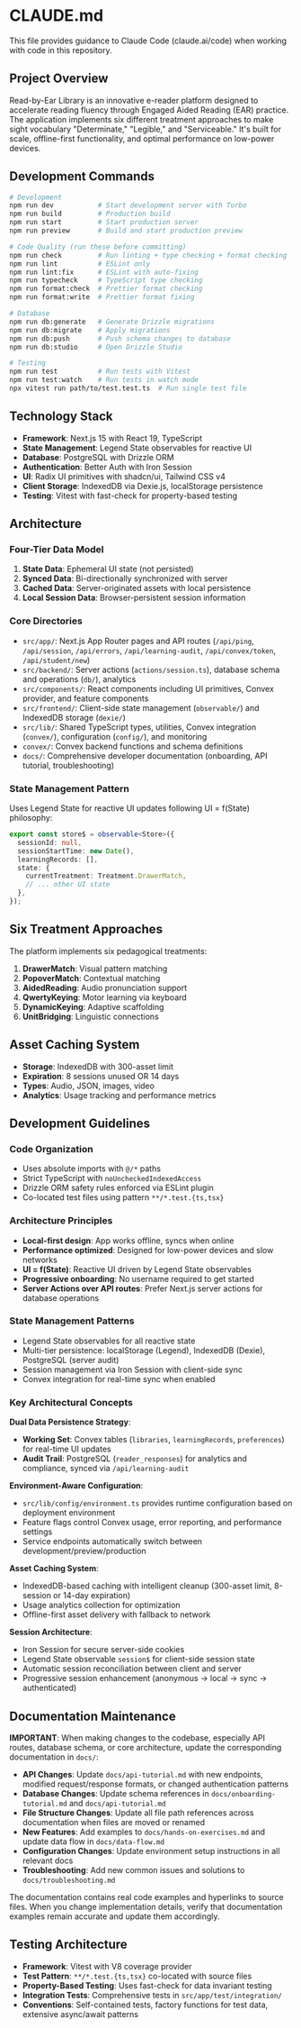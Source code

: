 # CLAUDE.md

This file provides guidance to Claude Code (claude.ai/code) when working with code in this repository.

## Project Overview

Read-by-Ear Library is an innovative e-reader platform designed to accelerate reading fluency through Engaged Aided Reading (EAR) practice. The application implements six different treatment approaches to make sight vocabulary "Determinate," "Legible," and "Serviceable." It's built for scale, offline-first functionality, and optimal performance on low-power devices.

## Development Commands

```bash
# Development
npm run dev           # Start development server with Turbo
npm run build         # Production build
npm run start         # Start production server
npm run preview       # Build and start production preview

# Code Quality (run these before committing)
npm run check         # Run linting + type checking + format checking
npm run lint          # ESLint only
npm run lint:fix      # ESLint with auto-fixing
npm run typecheck     # TypeScript type checking
npm run format:check  # Prettier format checking
npm run format:write  # Prettier format fixing

# Database
npm run db:generate   # Generate Drizzle migrations
npm run db:migrate    # Apply migrations
npm run db:push       # Push schema changes to database
npm run db:studio     # Open Drizzle Studio

# Testing
npm run test          # Run tests with Vitest
npm run test:watch    # Run tests in watch mode
npx vitest run path/to/test.test.ts  # Run single test file
```

## Technology Stack

- **Framework**: Next.js 15 with React 19, TypeScript
- **State Management**: Legend State observables for reactive UI
- **Database**: PostgreSQL with Drizzle ORM
- **Authentication**: Better Auth with Iron Session
- **UI**: Radix UI primitives with shadcn/ui, Tailwind CSS v4
- **Client Storage**: IndexedDB via Dexie.js, localStorage persistence
- **Testing**: Vitest with fast-check for property-based testing

## Architecture

### Four-Tier Data Model

1. **State Data**: Ephemeral UI state (not persisted)
2. **Synced Data**: Bi-directionally synchronized with server
3. **Cached Data**: Server-originated assets with local persistence
4. **Local Session Data**: Browser-persistent session information

### Core Directories

- `src/app/`: Next.js App Router pages and API routes (`/api/ping`, `/api/session`, `/api/errors`, `/api/learning-audit`, `/api/convex/token`, `/api/student/new`)
- `src/backend/`: Server actions (`actions/session.ts`), database schema and operations (`db/`), analytics
- `src/components/`: React components including UI primitives, Convex provider, and feature components
- `src/frontend/`: Client-side state management (`observable/`) and IndexedDB storage (`dexie/`)
- `src/lib/`: Shared TypeScript types, utilities, Convex integration (`convex/`), configuration (`config/`), and monitoring
- `convex/`: Convex backend functions and schema definitions
- `docs/`: Comprehensive developer documentation (onboarding, API tutorial, troubleshooting)

### State Management Pattern

Uses Legend State for reactive UI updates following UI = f(State) philosophy:

```typescript
export const store$ = observable<Store>({
  sessionId: null,
  sessionStartTime: new Date(),
  learningRecords: [],
  state: {
    currentTreatment: Treatment.DrawerMatch,
    // ... other UI state
  },
});
```

## Six Treatment Approaches

The platform implements six pedagogical treatments:

1. **DrawerMatch**: Visual pattern matching
2. **PopoverMatch**: Contextual matching
3. **AidedReading**: Audio pronunciation support
4. **QwertyKeying**: Motor learning via keyboard
5. **DynamicKeying**: Adaptive scaffolding
6. **UnitBridging**: Linguistic connections

## Asset Caching System

- **Storage**: IndexedDB with 300-asset limit
- **Expiration**: 8 sessions unused OR 14 days
- **Types**: Audio, JSON, images, video
- **Analytics**: Usage tracking and performance metrics

## Development Guidelines

### Code Organization

- Uses absolute imports with `@/*` paths
- Strict TypeScript with `noUncheckedIndexedAccess`
- Drizzle ORM safety rules enforced via ESLint plugin
- Co-located test files using pattern `**/*.test.{ts,tsx}`

### Architecture Principles

- **Local-first design**: App works offline, syncs when online
- **Performance optimized**: Designed for low-power devices and slow networks
- **UI = f(State)**: Reactive UI driven by Legend State observables
- **Progressive onboarding**: No username required to get started
- **Server Actions over API routes**: Prefer Next.js server actions for database operations

### State Management Patterns

- Legend State observables for all reactive state
- Multi-tier persistence: localStorage (Legend), IndexedDB (Dexie), PostgreSQL (server audit)
- Session management via Iron Session with client-side sync
- Convex integration for real-time sync when enabled

### Key Architectural Concepts

**Dual Data Persistence Strategy**:

- **Working Set**: Convex tables (`libraries`, `learningRecords`, `preferences`) for real-time UI updates
- **Audit Trail**: PostgreSQL (`reader_responses`) for analytics and compliance, synced via `/api/learning-audit`

**Environment-Aware Configuration**:

- `src/lib/config/environment.ts` provides runtime configuration based on deployment environment
- Feature flags control Convex usage, error reporting, and performance settings
- Service endpoints automatically switch between development/preview/production

**Asset Caching System**:

- IndexedDB-based caching with intelligent cleanup (300-asset limit, 8-session or 14-day expiration)
- Usage analytics collection for optimization
- Offline-first asset delivery with fallback to network

**Session Architecture**:

- Iron Session for secure server-side cookies
- Legend State observable `session$` for client-side session state
- Automatic session reconciliation between client and server
- Progressive session enhancement (anonymous → local → sync → authenticated)

## Documentation Maintenance

**IMPORTANT**: When making changes to the codebase, especially API routes, database schema, or core architecture, update the corresponding documentation in `docs/`:

- **API Changes**: Update `docs/api-tutorial.md` with new endpoints, modified request/response formats, or changed authentication patterns
- **Database Changes**: Update schema references in `docs/onboarding-tutorial.md` and `docs/api-tutorial.md`
- **File Structure Changes**: Update all file path references across documentation when files are moved or renamed
- **New Features**: Add examples to `docs/hands-on-exercises.md` and update data flow in `docs/data-flow.md`
- **Configuration Changes**: Update environment setup instructions in all relevant docs
- **Troubleshooting**: Add new common issues and solutions to `docs/troubleshooting.md`

The documentation contains real code examples and hyperlinks to source files. When you change implementation details, verify that documentation examples remain accurate and update them accordingly.

## Testing Architecture

- **Framework**: Vitest with V8 coverage provider
- **Test Pattern**: `**/*.test.{ts,tsx}` co-located with source files
- **Property-Based Testing**: Uses fast-check for data invariant testing
- **Integration Tests**: Comprehensive tests in `src/app/test/integration/`
- **Conventions**: Self-contained tests, factory functions for test data, extensive async/await patterns
